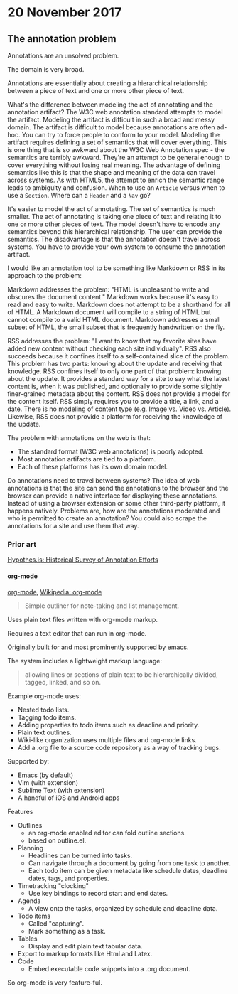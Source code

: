 # 20 November 2017

## The annotation problem

Annotations are an unsolved problem.

The domain is very broad.

Annotations are essentially about creating a hierarchical relationship between 
a piece of text and one or more other piece of text.

What's the difference between modeling the act of annotating and the annotation
artifact?
The W3C web annotation standard attempts to model the artifact. 
Modeling the artifact is difficult in such a broad and messy domain.
The artifact is difficult to model because annotations are often ad-hoc.
You can try to force people to conform to your model. 
Modeling the artifact requires defining a set of semantics that will cover everything.
This is one thing that is so awkward about the W3C Web Annotation spec - the
semantics are terribly awkward. They're an attempt to be general enough to cover
everything without losing real meaning.
The advantage of defining semantics like this is that the shape and meaning of
the data can travel across systems.
As with HTML5, the attempt to enrich the semantic range leads to ambiguity and
confusion. When to use an `Article` versus when to use a `Section`. Where can
a `Header` and a `Nav` go?

It's easier to model the act of annotating. 
The set of semantics is much smaller.
The act of annotating is taking one piece of text and relating it to one or more
other pieces of text.
The model doesn't have to encode any semantics beyond this hierarchical relationship.
The user can provide the semantics.
The disadvantage is that the annotation doesn't travel across systems.
You have to provide your own system to consume the annotation artifact.

I would like an annotation tool to be something like Markdown or RSS in its approach
to the problem:

Markdown addresses the problem: "HTML is unpleasant to write and obscures 
the document content."
Markdown works because it's easy to read and easy to write.
Markdown does not attempt to be a shorthand for all of HTML.
A Markdown document will compile to a string of HTML but cannot compile to a 
valid HTML document. 
Markdown addresses a small subset of HTML, the small subset that is frequently
handwritten on the fly.

RSS addresses the problem: "I want to know that my favorite sites have added new content
without checking each site individually". 
RSS also succeeds because it confines itself to a self-contained slice of the problem.
This problem has two parts: knowing about the update and receiving that knowledge.
RSS confines itself to only one part of that problem: knowing about the update.
It provides a standard way for a site to say what the latest content is, when 
it was published, and optionally to provide some slightly finer-grained metadata
about the content.
RSS does not provide a model for the content itself.
RSS simply requires you to provide a title, a link, and a date.
There is no modeling of content type (e.g. Image vs. Video vs. Article).
Likewise, RSS does not provide a platform for receiving the knowledge of the update.

The problem with annotations on the web is that:

- The standard format (W3C web annotations) is poorly adopted.
- Most annotation artifacts are tied to a platform.
- Each of these platforms has its own domain model.

Do annotations need to travel between systems?
The idea of web annotations is that the site can send the annotations to the browser
and the browser can provide a native interface for displaying these annotations.
Instead of using a browser extension or some other third-party platform, it happens
natively.
Problems are, how are the annotations moderated and who is permitted to create
an annotation?
You could also scrape the annotations for a site and use them that way.

### Prior art

[Hypothes.is: Historical Survey of Annotation Efforts](https://docs.google.com/spreadsheets/d/2f86L7vgHUW9wSLNNSunhjmtxtg6KlCOVpHGKbqUzW-Y/edit#gid=0)

#### org-mode

[org-mode](http://orgmode.org/), [Wikipedia: org-mode](https://en.wikipedia.org/wiki/Org-mode)

> Simple outliner for note-taking and list management.

Uses plain text files written with org-mode markup.

Requires a text editor that can run in org-mode.

Originally built for and most prominently supported by emacs.

The system includes a lightweight markup language:

>allowing lines or sections of plain text to be hierarchically divided, tagged, 
>linked, and so on.

Example org-mode uses:

- Nested todo lists.
- Tagging todo items.
- Adding properties to todo items such as deadline and priority.
- Plain text outlines.
- Wiki-like organization uses multiple files and org-mode links.
- Add a .org file to a source code repository as a way of tracking bugs.

Supported by:

- Emacs (by default)
- Vim (with extension)
- Sublime Text (with extension)
- A handful of iOS and Android apps

Features

- Outlines
  - an org-mode enabled editor can fold outline sections.
  - based on outline.el.
- Planning
  - Headlines can be turned into tasks.
  - Can navigate through a document by going from one task to another.
  - Each todo item can be given metadata like schedule dates, deadline dates, 
    tags, and properties.
- Timetracking "clocking"
  - Use key bindings to record start and end dates.
- Agenda
  - A view onto the tasks, organized by schedule and deadline data.
- Todo items
  - Called "capturing".
  - Mark something as a task.
- Tables
  - Display and edit plain text tabular data.
- Export to markup formats like Html and Latex.
- Code
  - Embed executable code snippets into a .org document. 
 
So org-mode is very feature-ful.
